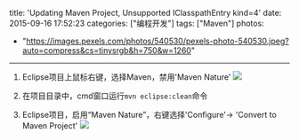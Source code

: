title: 'Updating Maven Project, Unsupported IClasspathEntry kind=4'
date: 2015-09-16 17:52:23
categories: ["编程开发"]
tags: ["Maven"]
photos:
  - "https://images.pexels.com/photos/540530/pexels-photo-540530.jpeg?auto=compress&cs=tinysrgb&h=750&w=1260"
---
1. Eclipse项目上鼠标右键，选择Maven，禁用'Maven Nature'
    ![](http://7xkexv.dl1.z0.glb.clouddn.com/15-9-16/53303238.jpg)

2. 在项目目录中，cmd窗口运行`mvn eclipse:clean`命令
3. Eclipse项目，启用“Maven Nature”，右键选择'Configure'-> 'Convert to Maven Project'
    ![](http://7xkexv.dl1.z0.glb.clouddn.com/15-9-16/59722437.jpg)

